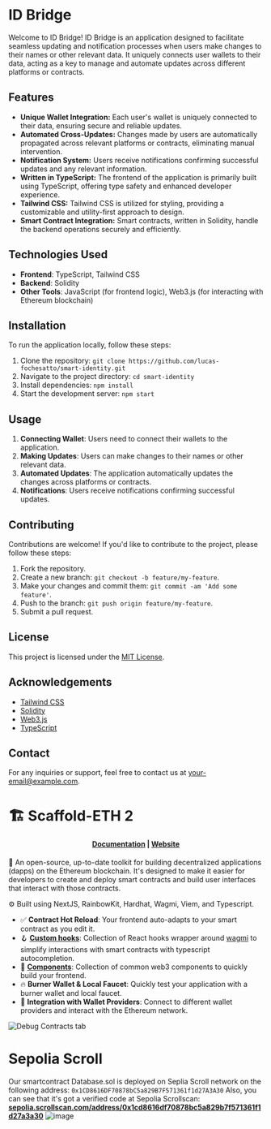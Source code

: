 # ID Bridge

Welcome to ID Bridge! ID Bridge is an application designed to facilitate seamless updating and notification processes when users make changes to their names or other relevant data. It uniquely connects user wallets to their data, acting as a key to manage and automate updates across different platforms or contracts.

## Features

- **Unique Wallet Integration:** Each user's wallet is uniquely connected to their data, ensuring secure and reliable updates.
- **Automated Cross-Updates:** Changes made by users are automatically propagated across relevant platforms or contracts, eliminating manual intervention.
- **Notification System:** Users receive notifications confirming successful updates and any relevant information.
- **Written in TypeScript:** The frontend of the application is primarily built using TypeScript, offering type safety and enhanced developer experience.
- **Tailwind CSS:** Tailwind CSS is utilized for styling, providing a customizable and utility-first approach to design.
- **Smart Contract Integration:** Smart contracts, written in Solidity, handle the backend operations securely and efficiently.

## Technologies Used

- **Frontend**: TypeScript, Tailwind CSS
- **Backend**: Solidity
- **Other Tools**: JavaScript (for frontend logic), Web3.js (for interacting with Ethereum blockchain)

## Installation

To run the application locally, follow these steps:

1. Clone the repository: `git clone https://github.com/lucas-fochesatto/smart-identity.git`
2. Navigate to the project directory: `cd smart-identity`
3. Install dependencies: `npm install`
4. Start the development server: `npm start`

## Usage

1. **Connecting Wallet**: Users need to connect their wallets to the application.
2. **Making Updates**: Users can make changes to their names or other relevant data.
3. **Automated Updates**: The application automatically updates the changes across platforms or contracts.
4. **Notifications**: Users receive notifications confirming successful updates.

## Contributing

Contributions are welcome! If you'd like to contribute to the project, please follow these steps:

1. Fork the repository.
2. Create a new branch: `git checkout -b feature/my-feature`.
3. Make your changes and commit them: `git commit -am 'Add some feature'`.
4. Push to the branch: `git push origin feature/my-feature`.
5. Submit a pull request.

## License

This project is licensed under the [MIT License](LICENSE).

## Acknowledgements

- [Tailwind CSS](https://tailwindcss.com/)
- [Solidity](https://soliditylang.org/)
- [Web3.js](https://web3js.readthedocs.io/en/v1.3.4/)
- [TypeScript](https://www.typescriptlang.org/)

## Contact

For any inquiries or support, feel free to contact us at [your-email@example.com](mailto:your-email@example.com).

# 🏗 Scaffold-ETH 2

<h4 align="center">
  <a href="https://docs.scaffoldeth.io">Documentation</a> |
  <a href="https://scaffoldeth.io">Website</a>
</h4>

🧪 An open-source, up-to-date toolkit for building decentralized applications (dapps) on the Ethereum blockchain. It's designed to make it easier for developers to create and deploy smart contracts and build user interfaces that interact with those contracts.

⚙️ Built using NextJS, RainbowKit, Hardhat, Wagmi, Viem, and Typescript.

- ✅ **Contract Hot Reload**: Your frontend auto-adapts to your smart contract as you edit it.
- 🪝 **[Custom hooks](https://docs.scaffoldeth.io/hooks/)**: Collection of React hooks wrapper around [wagmi](https://wagmi.sh/) to simplify interactions with smart contracts with typescript autocompletion.
- 🧱 [**Components**](https://docs.scaffoldeth.io/components/): Collection of common web3 components to quickly build your frontend.
- 🔥 **Burner Wallet & Local Faucet**: Quickly test your application with a burner wallet and local faucet.
- 🔐 **Integration with Wallet Providers**: Connect to different wallet providers and interact with the Ethereum network.

![Debug Contracts tab](https://github.com/scaffold-eth/scaffold-eth-2/assets/55535804/b237af0c-5027-4849-a5c1-2e31495cccb1)

# Sepolia Scroll

Our smartcontract Database.sol is deployed on Seplia Scroll network on the following address: `0x1CD8616DF70878bC5a829B7F571361f1d27A3A30`
Also, you can see that it's got a verified code at Sepolia Scrollscan:
[**sepolia.scrollscan.com/address/0x1cd8616df70878bc5a829b7f571361f1d27a3a30**](https://sepolia.scrollscan.com/address/0x1cd8616df70878bc5a829b7f571361f1d27a3a30)
![image](https://github.com/lucas-fochesatto/smart-identity/assets/58178979/1f6d943f-130f-442f-a5d7-482cdee06722)

  